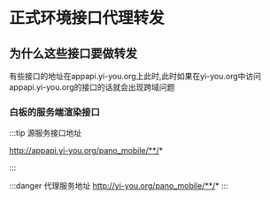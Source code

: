 
# 正式环境接口代理转发

## 为什么这些接口要做转发

有些接口的地址在appapi.yi-you.org上此时,此时如果在yi-you.org中访问appapi.yi-you.org的接口的话就会出现跨域问题

### 白板的服务端渲染接口

:::tip 源服务接口地址

http://appapi.yi-you.org/pano_mobile/**/*

:::

:::danger 代理服务地址
http://yi-you.org/pano_mobile/**/*
:::
